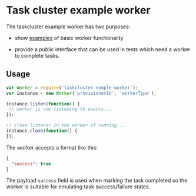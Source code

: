 # Task cluster example worker

The taskcluster example worker has two purposes:

 - show [examples](/examples) of basic worker functionality

 - provide a public interface that can be used in tests which need a
   worker to complete tasks.

## Usage

```js
var Worker = require('taskcluster-exmple-worker');
var instance = new Worker('provisionerId', 'workerType');

instance.listen(function() {
 // worker is now listening to events...
});

// close listener in the worker if running...
instance.close(function() {
});
```

The worker accepts a format like this:

```json
{
  "success": true
}
```

The payload `success` field is used when marking the task completed so
the worker is suitable for emulating task success/failure states.
